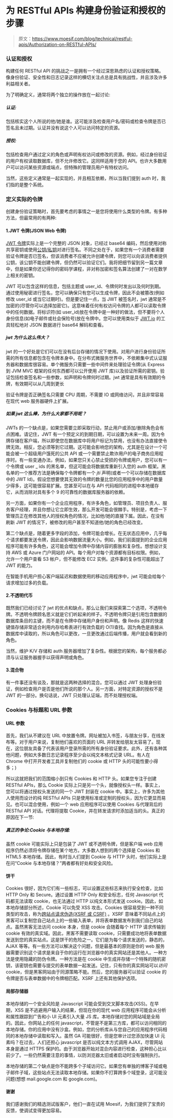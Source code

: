 # 为 RESTful APIs 构建身份验证和授权的步骤

> 原文：<https://www.moesif.com/blog/technical/restful-apis/Authorization-on-RESTful-APIs/>

### 认证和授权

构建任何 RESTful API 的挑战之一是拥有一个经过深思熟虑的认证和授权策略。像身份验证、安全性和日志记录这样的横切关注点总是具有挑战性，并且涉及许多利益相关者。

为了明确定义，通常将两个独立的操作放在一起讨论:

##### 认证:

包括核实这个人所说的他/她是谁。这可能涉及检查用户名/密码或检查令牌是否已签名且未过期。认证并没有说这个人可以访问特定的资源。

##### 授权:

包括检查用户通过定义的角色或声明有权访问或修改的资源。例如，经过身份验证的用户有权读取数据库，但不允许修改它。这同样适用于您的 API。也许大多数用户可以访问某些资源或端点，但特殊的管理员用户有特权访问。

当然，这些定义通常是一起实现的，并且相互依赖，所以当我们提到 auth 时，我们指的是整个系统。

### 定义实际的令牌

创建身份验证策略时，首先要考虑的事情之一是您将使用什么类型的令牌。有多种方法，但最常用的有两种:

#### 1.JWT 令牌(JSON Web 令牌)

[JWT 令牌](https://en.wikipedia.org/wiki/JSON_Web_Token)实际上是一个完整的 JSON 对象，已经过 base64 编码，然后使用对称共享密钥或使用[公钥/私钥](https://en.wikipedia.org/wiki/Public-key_cryptography)对进行签名。不同之处在于，如果您有一个消费者需要验证令牌是否已签名，但该消费者不应被允许创建令牌，则您可以向该消费者提供公钥，该公钥不能创建令牌，但仍然可以验证它们。我将把细节留到另一篇文章中，但是如果你还记得你的密码学课程，非对称加密和签名算法创建了一对在数学上相关的密钥。

JWT 可以包含这样的信息，包括主题或 user_id、令牌何时发出以及何时到期。通过使用秘密进行签名，您可以确保只有您可以生成令牌，因此不会被篡改(例如修改 user_id 或当它过期时)。但是要记住一点，当 JWT 被签名时，jwt 通常是不加密的(尽管你可以选择加密它)。这意味着任何有权访问令牌的人都可以读取令牌中的任何数据。将标识符(如 user_id)放在令牌中是一种好的做法，但不要将个人身份信息(如电子邮件或社会保险号)放在令牌中。您可以使用类似于 [JWT.io](https://jwt.io/) 的工具轻松地对 JSON 数据进行 base64 解码和查看。

##### jwt 为什么这么伟大？

jwt 的一个好处是它们可以在没有后台存储的情况下使用。对用户进行身份验证所需的所有信息都包含在令牌本身中。在分布式微服务世界中，不依赖集中式认证服务器和数据库很容易。单个微服务只需要一些中间件来处理验证令牌(从 Express 到 JVM MVC 框架的任何东西都可以公开使用 JWT 库)以及验证所需的密钥。验证包括检查签名和一些参数，如声明和令牌何时过期。jwt 通常是具有有效期的令牌，有效期可以从几周到更长

验证令牌是否正确签名只需要 CPU 周期，不需要 IO 或网络访问，并且非常容易在现代 web 服务器硬件上扩展。

##### 如果 jwt 这么棒，为什么大家都不用呢？

JWTs 的一个缺点是，如果您需要立即采取行动，禁止用户或添加/删除角色会有点困难。请记住，JWT 有一个预定义的到期日期，可以设置为未来一周。因为令牌存储在客户端，所以即使您在数据库中将用户标记为禁用，也没有办法直接使令牌无效。相反，您必须等到它过期。这可能会影响您的架构，尤其是在设计一个可能会被一个超级用户饿死的公共 API 或一个需要禁止欺诈用户的电子商务应用程序时。有一些变通办法，例如，如果您只关心禁止受损的令牌或用户，您可以有一个令牌或 user _ ids 的黑名单，但这可能会将数据库重新引入您的 auth 框架。黑名单的一个推荐方法是确保每个令牌都有一个 *jti* 声明(或者一个可以存储在数据库中的 JWT Id)。假设您想要使其无效的令牌的数量比您的应用程序中的用户数量少得多，这可能很容易扩展。您甚至可以在与 API 代码相同的进程中本地缓存它，从而消除对具有多个 9 的可靠性的数据库服务器的依赖。

另一方面，如果你有一个企业应用程序，有许多角色，如管理员、项目负责人、服务客户经理，并且你想让它立即生效，那么开发可能会很棘手。特别是，考虑一下管理员正在修改其他人的授权角色的情况，比如他/她的直接下属。因此，在没有刷新 JWT 的情况下，被修改的用户甚至不知道他/她的角色已经改变。

第二个缺点是，随着更多字段的添加，令牌可能会增长。在无状态应用中，几乎每个请求都要发送令牌，因此会影响数据流量大小。例如，我们前面提到的企业应用程序可能有许多角色，这可能会增加令牌中存储内容的膨胀和复杂性。想想设计支持 AWS 或 Azure 门户网站的 API。每个用户对每个资源都有目标权限。例如，允许一个用户查看 S3 帐户，但不能修改 EC2 实例。这件事的复杂性可能超出了 JWT 的能力。

在智能手机用户担心客户端延迟和数据使用的移动应用程序中，jwt 可能会给每个请求增加过多的负载。

#### 2.不透明代币

既然我们已经讨论了 jwt 的优点和缺点，那么让我们来探索第二个选项，不透明令牌。不透明令牌顾名思义就是它们听起来的样子。不透明令牌只是引用包含数据的数据库条目的主键，而不是在令牌中存储用户身份和声明。像 Redis 这样的快速键值存储非常适合利用内存哈希表进行有效负载的 O(1)查找。因为角色是直接从数据库中读取的，所以角色可以更改，一旦更改通过后端传播，用户就会看到新的角色。

当然，维护 K/V 存储和 auth 服务器增加了复杂性。根据您的架构，每个服务都必须与认证服务器握手以获得声明或角色。

#### 3.混合物

有一件事还没有谈及，那就是这两种选择的混合。您可以通过 JWT 处理身份验证，例如检查用户是否是他们所说的那个人。另一方面，对特定资源的授权不是 JWT 的一部分。换句话说，JWT 只处理认证端，而不处理授权端。

### Cookies 与标题和 URL 参数

#### URL 参数

首先，我们从不建议在 URL 中放置令牌。网址被加入书签，与朋友分享，在线发布等。对于用户来说，复制他们喜欢的页面的 URL 并转发给朋友太容易了。现在，这位朋友具备了代表该用户登录所需的所有身份验证要求。此外，还有各种其他问题，例如大多数日志记录程序至少会以纯文本格式记录 URL。有人在 Chrome 中打开开发者工具并复制他们的 cookie 或 HTTP 头的可能性要小得多；)

所以这就把我们的范围缩小到只有 Cookies 和 HTTP 头。如果您专注于创建 RESTful APIs，那么 Cookie 实际上只是另一个头，就像授权头一样。事实上，您可以将通过授权头发送的同一个 JWT 封装在 cookie 中。事实上，许多为其他人使用而设计的纯 RESTful APIs 只是使用标准或定制的授权头，因为它更显而易见。也可以混合使用，例如一个 web 应用程序可以使用 Cookies 与代理背后的 RESTful API 对话。代理将提取 Cookie，并在转发请求时添加适当的头。真正的原因在下一节:

##### 真正的争论:Cookie 与本地存储:

虽然 cookie 可能实际上只是包装了 JWT 或不透明令牌，但是客户端 web 应用程序仍然必须将令牌存储在某个地方。大多数人想到的两个选择是 Cookies 和 HTML5 本地存储。因此，有时当人们提到 Cookie 与 HTTP 头时，他们实际上是在问“Cookie 与本地存储？”两者都有好处和安全风险。

#### 饼干

Cookies 很好，因为它们有一些标志，可以设置这些标志来执行安全检查，比如 HTTP Only 和 Secure。通过设置 HTTP Only 和安全标志，任何 Javascript 代码都无法读取 cookie，也无法通过 HTTP 以纯文本形式发送 cookie。因此，如本地存储部分所述，Cookie 可以免受 XSS 攻击。Cookies 很容易受到一种不同类型的攻击，称为[跨站点请求伪造(XSRF 或 CSRF)](https://en.wikipedia.org/wiki/Cross-site_request_forgery) 。XSRF 意味着不同站点上的黑客可以复制您自己站点上的一些输入表单，并将表单数据发布到我们自己的站点。虽然黑客无法访问 cookie 本身，但是 cookie 会随着每个 HTTP 请求传输到 cookie 有效的真实域。因此，黑客不需要读取 cookie，只需要成功地将表单数据发送到您的真实站点。这是饼干的危险之一。它们是为每个请求发送的，静态的，AJAX 等等。有一些方法可以解决这个问题，但是最基本的原则是你的 web 服务器需要识别这个请求是来自于你的运行在浏览器中的真实网站还是其他人。一种方法是使用隐藏的防伪令牌。一种方法是在 cookie 中生成并存储一个特殊的随机密钥，该密钥也需要与提交的表单数据一起发送。记住，只有你的真实网站可以*访问*cookie，但是黑客网站由于同源策略不能。然后，您的服务器可以验证 cookie 的令牌是否与表单数据中的令牌相匹配。XSRF 上还有其他保护选项。

#### 局部存储器

本地存储的一个安全风险是 Javascript 可能会受到交叉脚本攻击(XSS)。在早期，XSS 是不逃避用户输入的结果，但现在你的现代 web 应用程序可能会从分析和属性跟踪到广告和小 UI 元素引入大量 JS 库。本地存储对您的网站域是全局的。因此，你网站上的任何 javascript，不管是不是第三方库，都可以访问相同的本地存储。你的应用中没有沙盒。例如，您的分析库从与您自己的应用程序代码相同的本地存储中读取和写入。虽然 GA 可能很好，但是您审计过您添加快速 UI 元素吗？在过去，人们还担心 javascript 是否以纯文本方式调用 AJAX，尽管网站本身是通过 HTTPS 保护的。由于浏览器开始对混合内容进行检查，这种担心比以前少了。一些仍然需要注意的事情，以防浏览器太旧或者启动时没有强制执行。

本地存储的第二个缺点是你不能跨多个子域访问它。如果您有单独的博客子域或电子邮件子域，这些站点无法读取本地存储。如果你不打算跨多个域登录，这可能没问题(想想 mail.google.com 和 google.com)。

#### 谢谢

我们感谢我们的精选测试版客户，他们一直在试用 Moesif，为我们提供了宝贵的反馈，使调试变得更加容易。